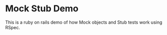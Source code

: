 Mock Stub Demo
==============

This is a ruby on rails demo of how Mock objects and Stub tests work using RSpec.

